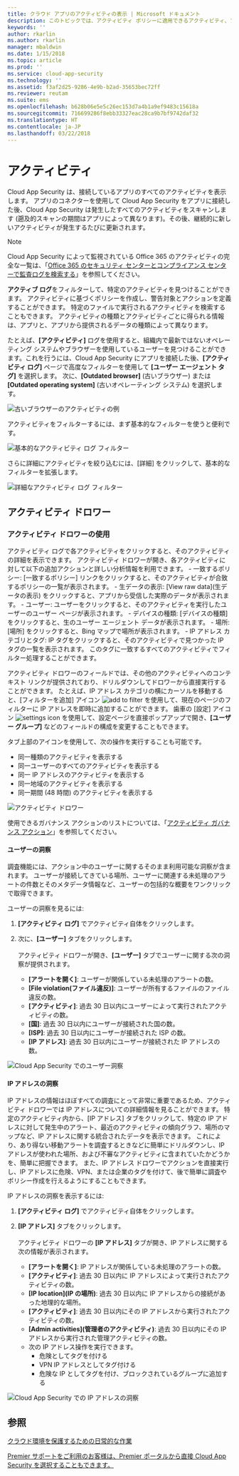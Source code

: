```yaml
---
title: クラウド アプリのアクティビティの表示 | Microsoft ドキュメント
description: このトピックでは、アクティビティ ポリシーに適用できるアクティビティ、フィルター、一致パラメーターの一覧を提供します。
keywords: ''
author: rkarlin
ms.author: rkarlin
manager: mbaldwin
ms.date: 1/15/2018
ms.topic: article
ms.prod: ''
ms.service: cloud-app-security
ms.technology: ''
ms.assetid: f3af2d25-9286-4e9b-b2ad-35653bec72ff
ms.reviewer: reutam
ms.suite: ems
ms.openlocfilehash: b628b06e5e5c26ec153d7a4b1a9ef9483c15618a
ms.sourcegitcommit: 716699286f8ebb33327eac28ca9b7bf9742daf32
ms.translationtype: HT
ms.contentlocale: ja-JP
ms.lasthandoff: 03/22/2018
---
```

# <a name="activities"></a>アクティビティ
Cloud App Security は、接続しているアプリのすべてのアクティビティを表示します。 アプリのコネクターを使用して Cloud App Security をアプリに接続した後、Cloud App Security は発生したすべてのアクティビティをスキャンします (遡及的スキャンの期間はアプリによって異なります)。その後、継続的に新しいアクティビティが発生するたびに更新されます。 

> [!NOTE] 
> Cloud App Security によって監視されている Office 365 のアクティビティの完全な一覧は、「[Office 365 のセキュリティ センターとコンプライアンス センターで監査ログを検索する](https://support.office.com/article/Search-the-audit-log-in-the-Office-365-Security-Compliance-Center-0d4d0f35-390b-4518-800e-0c7ec95e946c?ui=en-US&rs=en-US&ad=US#ID0EABAAA=Audited_activities)」を参照してください。

**アクティブ ログ**をフィルターして、特定のアクティビティを見つけることができます。 アクティビティに基づくポリシーを作成し、警告対象とアクションを定義することができます。 特定のファイルで実行されるアクティビティを検索することもできます。 アクティビティの種類とアクティビティごとに得られる情報は、アプリと、アプリから提供されるデータの種類によって異なります。 

たとえば、**[アクティビティ]** ログを使用すると、組織内で最新ではないオペレーティング システムやブラウザーを使用しているユーザーを見つけることができます。これを行うには、Cloud App Security にアプリを接続した後、**[アクティビティ ログ]** ページで高度なフィルターを使用して **[ユーザー エージェント タグ]** を選択します。 次に、**[Outdated browser]** (古いブラウザー) または **[Outdated operating system]** (古いオペレーティング システム) を選択します。

 ![古いブラウザーのアクティビティの例](media/activity-example-outdated.png)
 
アクティビティをフィルターするには、まず基本的なフィルターを使うと便利です。

 ![基本的なアクティビティ ログ フィルター](media/activity-log-filter-basic.png)

さらに詳細にアクティビティを絞り込むには、[詳細] をクリックして、基本的なフィルターを拡張します。

 ![詳細なアクティビティ ログ フィルター](media/activity-log-filter-advanced.png)


## <a name="the-activity-drawer"></a>アクティビティ ドロワー

### <a name="working-with-the-activity-drawer"></a>アクティビティ ドロワーの使用

アクティビティ ログで各アクティビティをクリックすると、そのアクティビティの詳細を表示できます。 アクティビティ ドロワーが開き、各アクティビティに対して以下の追加アクションと詳しい分析情報を利用できます。
    - 一致するポリシー: [一致するポリシー] リンクをクリックすると、そのアクティビティが合致するポリシーの一覧が表示されます。
    - 生データの表示: [View raw data]\(生データの表示) をクリックすると、アプリから受信した実際のデータが表示されます。
    - ユーザー: ユーザーをクリックすると、そのアクティビティを実行したユーザーのユーザー ページが表示されます。 
    - デバイスの種類: [デバイスの種類] をクリックすると、生のユーザー エージェント データが表示されます。 
    - 場所: [場所] をクリックすると、Bing マップで場所が表示されます。
    - IP アドレス カテゴリとタグ: IP タグをクリックすると、そのアクティビティで見つかった IP タグの一覧を表示されます。 このタグに一致するすべてのアクティビティでフィルター処理することができます。    

 アクティビティ ドロワーのフィールドでは、その他のアクティビティへのコンテキスト リンクが提供されており、ドリルダウンしてドロワーから直接実行することができます。 たとえば、IP アドレス カテゴリの横にカーソルを移動すると、[フィルターを追加] アイコン ![add to filter](./media/add-to-filter-icon.png) を使用して、現在のページのフィルターに IP アドレスを即時に追加することができます。 歯車の [設定] アイコン ![settings icon](./media/contextual-settings-icon.png) を使用して、設定ページを直接ポップアップで開き、**[ユーザー グループ]** などのフィールドの構成を変更することもできます。

 タブ上部のアイコンを使用して、次の操作を実行することも可能です。
 - 同一種類のアクティビティを表示する
 - 同一ユーザーのすべてのアクティビティを表示する
 - 同一 IP アドレスのアクティビティを表示する
 - 同一地域のアクティビティを表示する
 - 同一期間 (48 時間) のアクティビティを表示する
 
![アクティビティ ドロワー](./media/activity-drawer.png "アクティビティ ドロワー")  
  
使用できるガバナンス アクションのリストについては、「[アクティビティ ガバナンス アクション](governance-actions.md#activity-governance-actions)」を参照してください。

#### <a name="user-insights"></a>ユーザーの洞察

調査機能には、アクション中のユーザーに関するそのまま利用可能な洞察が含まれます。 ユーザーが接続してきている場所、ユーザーに関連する未処理のアラートの件数とそのメタデータ情報など、ユーザーの包括的な概要をワンクリックで取得できます。

ユーザーの洞察を見るには:

1. **[アクティビティ ログ]** でアクティビティ自体をクリックします。

2. 次に、**[ユーザー]** タブをクリックします。 <br></br> アクティビティ ドロワーが開き、**[ユーザー]** タブでユーザーに関する次の洞察が提供されます。
    - **[アラートを開く]**: ユーザーが関係している未処理のアラートの数。
    - **[File violation\(ファイル違反\)]**: ユーザーが所有するファイルのファイル違反の数。
    - **[アクティビティ]**: 過去 30 日以内にユーザーによって実行されたアクティビティの数。
    - **[国]**: 過去 30 日以内にユーザーが接続された国の数。
    - **[ISP]**: 過去 30 日以内にユーザーが接続された ISP の数。
    - **[IP アドレス]**: 過去 30 日以内にユーザーが接続された IP アドレスの数。

![Cloud App Security でのユーザー洞察](./media/user-insights.png)

#### <a name="ip-address-insights"></a>IP アドレスの洞察

IP アドレスの情報はほぼすべての調査にとって非常に重要であるため、アクティビティ ドロワーでは IP アドレスについての詳細情報を見ることができます。 特定のアクティビティ内から、[IP アドレス] タブをクリックして、特定の IP アドレスに対して発生中のアラート、最近のアクティビティの傾向グラフ、場所のマップなど、IP アドレスに関する統合されたデータを表示できます。 これにより、あり得ない移動アラートを調査するときなどに簡単にドリルダウンし、IP アドレスが使われた場所、および不審なアクティビティに含まれていたかどうかを、簡単に把握できます。 また、IP アドレス ドロワーでアクションを直接実行し、IP アドレスに危険、VPN、または企業のタグを付けて、後で簡単に調査やポリシー作成を行えるようにすることもできます。

IP アドレスの洞察を表示するには:

1. **[アクティビティ ログ]** でアクティビティ自体をクリックします。

2. **[IP アドレス]** タブをクリックします。 <br></br> アクティビティ ドロワーの **[IP アドレス]** タブが開き、IP アドレスに関する次の情報が表示されます。
    - **[アラートを開く]**: IP アドレスが関係している未処理のアラートの数。
    - **[アクティビティ]**: 過去 30 日以内に IP アドレスによって実行されたアクティビティの数。
    - **[IP location]\(IP の場所\)**: 過去 30 日以内に IP アドレスからの接続があった地理的な場所。
    - **[アクティビティ]**: 過去 30 日以内にその IP アドレスから実行されたアクティビティの数。
    - **[Admin activities]\(管理者のアクティビティ\)**: 過去 30 日以内にその IP アドレスから実行された管理アクティビティの数。
    - 次の IP アドレス操作を実行できます。
        - 危険としてタグを付ける 
        - VPN IP アドレスとしてタグ付ける
        - 危険な IP としてタグを付け、ブロックされているグループに追加する


![Cloud App Security での IP アドレスの洞察](./media/ip-address-insights.png)


## <a name="see-also"></a>参照  
[クラウド環境を保護するための日常的な作業](daily-activities-to-protect-your-cloud-environment.md)   

[Premier サポートをご利用のお客様は、Premier ポータルから直接 Cloud App Security を選択することもできます。](https://premier.microsoft.com/)  
  
  